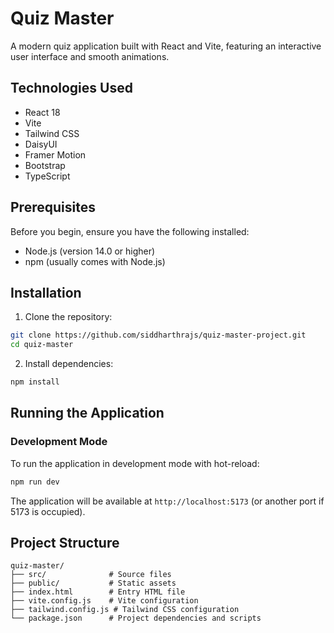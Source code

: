 # Quiz Master

A modern quiz application built with React and Vite, featuring an interactive user interface and smooth animations.

## Technologies Used

- React 18
- Vite
- Tailwind CSS
- DaisyUI
- Framer Motion
- Bootstrap
- TypeScript

## Prerequisites

Before you begin, ensure you have the following installed:
- Node.js (version 14.0 or higher)
- npm (usually comes with Node.js)

## Installation

1. Clone the repository:
```bash
git clone https://github.com/siddharthrajs/quiz-master-project.git
cd quiz-master
```

2. Install dependencies:
```bash
npm install
```

## Running the Application

### Development Mode

To run the application in development mode with hot-reload:

```bash
npm run dev
```

The application will be available at `http://localhost:5173` (or another port if 5173 is occupied).

## Project Structure

```
quiz-master/
├── src/              # Source files
├── public/           # Static assets
├── index.html        # Entry HTML file
├── vite.config.js    # Vite configuration
├── tailwind.config.js # Tailwind CSS configuration
└── package.json      # Project dependencies and scripts
```
